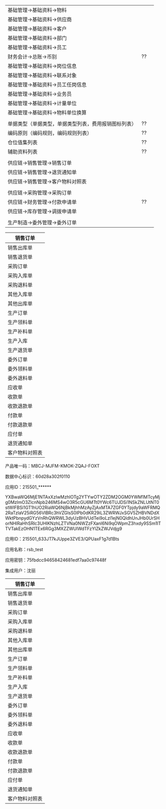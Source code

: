 |                                                      |      |      |
| ---------------------------------------------------- | ---- | ---- |
| 基础管理->基础资料->物料                             |      |      |
| 基础管理->基础资料->供应商                           |      |      |
| 基础管理->基础资料->客户                             |      |      |
| 基础管理->基础资料->部门                             |      |      |
| 基础管理->基础资料->员工                             |      |      |
| 财务会计->总账->币别                                 | ??   |      |
| 基础管理->基础资料->岗位信息                         |      |      |
| 基础管理->基础资料->联系对象                         |      |      |
| 基础管理->基础资料->员工任岗信息                     |      |      |
| 基础管理->基础资料->业务员                           |      |      |
| 基础管理->基础资料->计量单位                         |      |      |
| 基础管理->基础资料->物料单位换算                     |      |      |
|                                                      |      |      |
| 单据类型（单据类型，单据类型列表，费用报销图标列表） | ??   |      |
| 编码原则（编码规则，编码规则列表）                   | ??   |      |
| 仓位值集列表                                         | ??   |      |
| 辅助资料列表                                         | ??   |      |
|                                                      |      |      |
| 供应链->销售管理->销售订单                           |      |      |
| 供应链->销售管理->退货通知单                         |      |      |
| 供应链->销售管理->客户物料对照表                     |      |      |
|                                                      |      |      |
| 供应链->采购管理->采购订单                           |      |      |
| 供应链->财务管理->付款申请单                         | ??   |      |
| 供应链->库存管理->调拨申请单                         |      |      |
|                                                      |      |      |
| 生产制造->委外管理->委外订单                         |      |      |

| 销售订单       |
| -------------- |
| 销售出库单     |
| 销售退货单     |
| 采购订单       |
| 采购入库单     |
| 采购退料单     |
| 其他入库单     |
| 其他出库单     |
| 生产订单       |
| 生产领料单     |
| 生产补料单     |
| 生产入库       |
| 生产退货单     |
| 委外订单       |
| 委外领料单     |
| 委外退料单     |
| 应收单         |
| 收款单         |
| 收款退款单     |
| 付款单         |
| 付款退款单     |
| 应付单         |
| 退货通知单     |
| 客户物料对照表 |



产品唯一码：MBCJ-MJFM-KMOK-ZQAJ-FOXT

数据中心标识：60d28a302f0110

应用ID：215501_******



YXBwaWQ6MjE1NTAxXzIwMzhlOTg2YTYwOTY2ZDM2OGM0YWM1MTcyMjg0MzlmO3ZlcnNpb246MS4wO3R5cGU6MTt0YWc6TUJDSi1NSkZNLUtNT0stWlFBSi1GT1hUO2RiaWQ6NjBkMjhhMzAyZjAxMTA7ZGF0YTpjdy9aWFRMQ2RaTzlaV25iRG56VlBRc3hVZGlsS0lPb0dKR29iL3ZWRWJxSGV5ZHBVNDdXWktPbnpydGYzVnRhQWRWL3dyUzBHVUdTei9oLzl1ejN0QldhUnJHb0UrSHorNHlRaHhSRlc3UHlKNzhLZTVNa0NWZzFXanl6Ni9qOWpmZ3hxdy9SSm1lTTVTakEzOHN1TEx6RGg3MXZZWUlWdTFzYlZkZWJVdjg9



应用ID：215501_633JT7kJUppe3ZVE3/QPUaxF1g7d1Bts

应用名称：rsb_test

应用密钥：75fbdcc94658424681edf7aa0c97448f

集成用户：沈丽



| 销售订单       |
| -------------- |
| 销售出库单     |
| 销售退货单     |
| 采购订单       |
| 采购入库单     |
| 采购退料单     |
| 其他入库单     |
| 其他出库单     |
| 生产订单       |
| 生产领料单     |
| 生产补料单     |
| 生产入库       |
| 生产退货单     |
| 委外订单       |
| 委外领料单     |
| 委外退料单     |
| 应收单         |
| 收款单         |
| 收款退款单     |
| 付款单         |
| 付款退款单     |
| 应付单         |
| 退货通知单     |
| 客户物料对照表 |



